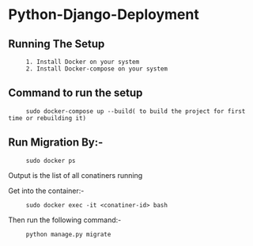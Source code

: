 # Python-Django-Deployment

## Running The Setup

         1. Install Docker on your system
         2. Install Docker-compose on your system


## Command to run the setup
  
         sudo docker-compose up --build( to build the project for first time or rebuilding it)
               
         
         
## Run Migration By:-

        
         sudo docker ps
         
  Output is the list of all conatiners running
         
  Get into the container:-
  
         sudo docker exec -it <conatiner-id> bash
         
  Then run the following command:-
  
         python manage.py migrate
  
         
               
